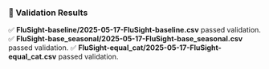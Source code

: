 ### 🧪 Validation Results
✅ **FluSight-baseline/2025-05-17-FluSight-baseline.csv** passed validation.
✅ **FluSight-base_seasonal/2025-05-17-FluSight-base_seasonal.csv** passed validation.
✅ **FluSight-equal_cat/2025-05-17-FluSight-equal_cat.csv** passed validation.
